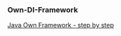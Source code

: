 ### Own-DI-Framework

[Java Own Framework - step by step](https://github.com/Patresss/Java-Own-Framework---step-by-step)


